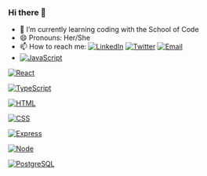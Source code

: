 ### Hi there 👋

- 🌱 I’m currently learning coding with the School of Code 
- 😄 Pronouns: Her/She
- 📫 How to reach me: [![LinkedIn](https://img.shields.io/badge/-LinkedIn-blue.svg?style=flat&logo=linkedin&colorB=blue)](https://www.linkedin.com/in/marwa-dawood)     [![Twitter](https://img.shields.io/badge/-Twitter-1ca0f1.svg?style=flat&logo=twitter&colorB=1ca0f1)](https://twitter.com/Marwa__Dawood)    [![Email](https://img.shields.io/badge/-Email-blue.svg?style=flat&logo=gmail&colorB=blue)](mailto:marwa.dawood@hotmail.com) 
- [![JavaScript](https://img.shields.io/badge/-JavaScript-black.svg?style=flat&logo=javascript&colorB=555)](https://developer.mozilla.org/en-US/docs/Web/JavaScript)

[![React](https://img.shields.io/badge/-React-black.svg?style=flat&logo=react&colorB=555)](https://reactjs.org/)

[![TypeScript](https://img.shields.io/badge/-TypeScript-black.svg?style=flat&logo=typescript&colorB=555)](https://www.typescriptlang.org/)

[![HTML](https://img.shields.io/badge/-HTML-black.svg?style=flat&logo=html5&colorB=555)](https://developer.mozilla.org/en-US/docs/Web/HTML)

[![CSS](https://img.shields.io/badge/-CSS-black.svg?style=flat&logo=css3&colorB=555)](https://developer.mozilla.org/en-US/docs/Web/CSS)

[![Express](https://img.shields.io/badge/-Express-black.svg?style=flat&logo=node.js&colorB=555)](https://expressjs.com/)

[![Node](https://img.shields.io/badge/-Node-black.svg?style=flat&logo=node.js&colorB=555)](https://nodejs.org/)

[![PostgreSQL](https://img.shields.io/badge/-PostgreSQL-black.svg?style=flat&logo=postgresql&colorB=555)](https://www.postgresql.org/)




<!--
**MarwaDawood/MarwaDawood** is a ✨ _special_ ✨ repository because its `README.md` (this file) appears on your GitHub profile.

Here are some ideas to get you started:

- 🔭 I’m currently working on ...
- 🌱 I’m currently learning coding with the School of Code 
- 👯 I’m looking to collaborate on ...
- 🤔 I’m looking for help with ...
- 💬 Ask me about ...
- 📫 How to reach me: ...
- ⚡ Fun fact: ...
-->

